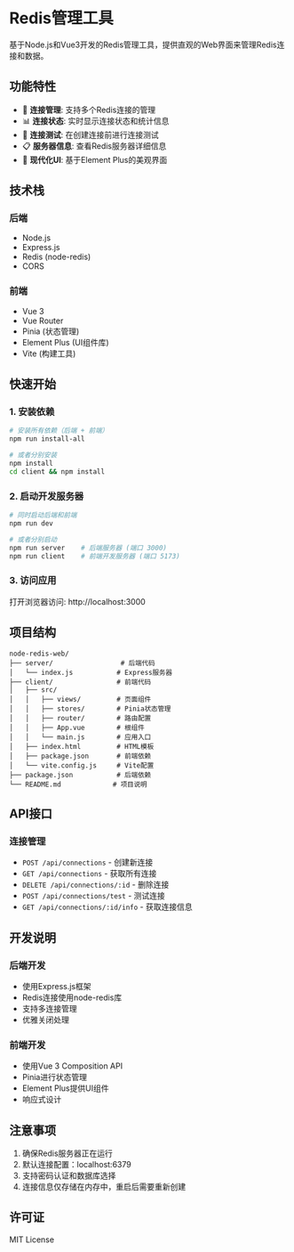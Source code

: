 # Redis管理工具

基于Node.js和Vue3开发的Redis管理工具，提供直观的Web界面来管理Redis连接和数据。

## 功能特性

- 🔗 **连接管理**: 支持多个Redis连接的管理
- 📊 **连接状态**: 实时显示连接状态和统计信息
- 🧪 **连接测试**: 在创建连接前进行连接测试
- 📋 **服务器信息**: 查看Redis服务器详细信息
- 🎨 **现代化UI**: 基于Element Plus的美观界面

## 技术栈

### 后端
- Node.js
- Express.js
- Redis (node-redis)
- CORS

### 前端
- Vue 3
- Vue Router
- Pinia (状态管理)
- Element Plus (UI组件库)
- Vite (构建工具)

## 快速开始

### 1. 安装依赖

```bash
# 安装所有依赖（后端 + 前端）
npm run install-all

# 或者分别安装
npm install
cd client && npm install
```

### 2. 启动开发服务器

```bash
# 同时启动后端和前端
npm run dev

# 或者分别启动
npm run server    # 后端服务器 (端口 3000)
npm run client    # 前端开发服务器 (端口 5173)
```

### 3. 访问应用

打开浏览器访问: http://localhost:3000

## 项目结构

```
node-redis-web/
├── server/                 # 后端代码
│   └── index.js           # Express服务器
├── client/                # 前端代码
│   ├── src/
│   │   ├── views/         # 页面组件
│   │   ├── stores/        # Pinia状态管理
│   │   ├── router/        # 路由配置
│   │   ├── App.vue        # 根组件
│   │   └── main.js        # 应用入口
│   ├── index.html         # HTML模板
│   ├── package.json       # 前端依赖
│   └── vite.config.js     # Vite配置
├── package.json           # 后端依赖
└── README.md             # 项目说明
```

## API接口

### 连接管理

- `POST /api/connections` - 创建新连接
- `GET /api/connections` - 获取所有连接
- `DELETE /api/connections/:id` - 删除连接
- `POST /api/connections/test` - 测试连接
- `GET /api/connections/:id/info` - 获取连接信息

## 开发说明

### 后端开发
- 使用Express.js框架
- Redis连接使用node-redis库
- 支持多连接管理
- 优雅关闭处理

### 前端开发
- 使用Vue 3 Composition API
- Pinia进行状态管理
- Element Plus提供UI组件
- 响应式设计

## 注意事项

1. 确保Redis服务器正在运行
2. 默认连接配置：localhost:6379
3. 支持密码认证和数据库选择
4. 连接信息仅存储在内存中，重启后需要重新创建

## 许可证

MIT License 